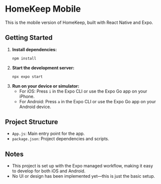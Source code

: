 # HomeKeep Mobile

This is the mobile version of HomeKeep, built with React Native and Expo.

## Getting Started

1. **Install dependencies:**
   ```sh
   npm install
   ```
2. **Start the development server:**
   ```sh
   npx expo start
   ```
3. **Run on your device or simulator:**
   - For iOS: Press `i` in the Expo CLI or use the Expo Go app on your iPhone.
   - For Android: Press `a` in the Expo CLI or use the Expo Go app on your Android device.

## Project Structure

- `App.js`: Main entry point for the app.
- `package.json`: Project dependencies and scripts.

## Notes

- This project is set up with the Expo managed workflow, making it easy to develop for both iOS and Android.
- No UI or design has been implemented yet—this is just the basic setup.
